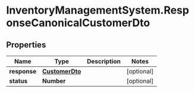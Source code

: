 # InventoryManagementSystem.ResponseCanonicalCustomerDto

## Properties
Name | Type | Description | Notes
------------ | ------------- | ------------- | -------------
**response** | [**CustomerDto**](CustomerDto.md) |  | [optional] 
**status** | **Number** |  | [optional] 


